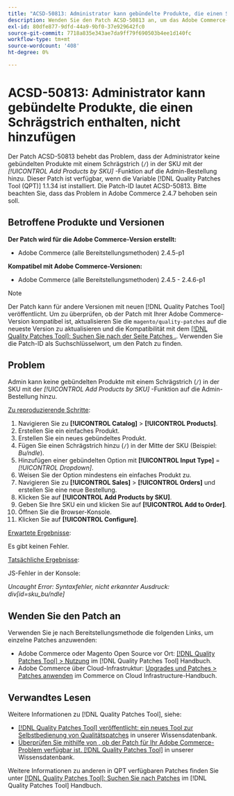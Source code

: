 ```yaml
---
title: "ACSD-50813: Administrator kann gebündelte Produkte, die einen Schrägstrich enthalten, nicht hinzufügen."
description: Wenden Sie den Patch ACSD-50813 an, um das Adobe Commerce-Leistungsproblem zu beheben, bei dem der Administrator keine gebündelten Produkte mit einem Schrägstrich ("/") in der SKU hinzufügen kann, wobei die Funktion *Produkte nach SKU hinzufügen* der Administratorreihenfolge hinzugefügt wird.
exl-id: 80dfe877-9dfd-44a9-9bf0-37e929642fc0
source-git-commit: 7718a835e343ae7da9ff79f690503b4ee1d140fc
workflow-type: tm+mt
source-wordcount: '408'
ht-degree: 0%

---
```


# ACSD-50813: Administrator kann gebündelte Produkte, die einen Schrägstrich enthalten, nicht hinzufügen

Der Patch ACSD-50813 behebt das Problem, dass der Administrator keine gebündelten Produkte mit einem Schrägstrich (`/`) in der SKU mit der *[!UICONTROL Add Products by SKU]* -Funktion auf die Admin-Bestellung hinzu. Dieser Patch ist verfügbar, wenn die Variable [!DNL Quality Patches Tool (QPT)] 1.1.34 ist installiert. Die Patch-ID lautet ACSD-50813. Bitte beachten Sie, dass das Problem in Adobe Commerce 2.4.7 behoben sein soll.

## Betroffene Produkte und Versionen

**Der Patch wird für die Adobe Commerce-Version erstellt:**

* Adobe Commerce (alle Bereitstellungsmethoden) 2.4.5-p1

**Kompatibel mit Adobe Commerce-Versionen:**

* Adobe Commerce (alle Bereitstellungsmethoden) 2.4.5 - 2.4.6-p1

>[!NOTE]
>
>Der Patch kann für andere Versionen mit neuen [!DNL Quality Patches Tool] veröffentlicht. Um zu überprüfen, ob der Patch mit Ihrer Adobe Commerce-Version kompatibel ist, aktualisieren Sie die `magento/quality-patches` auf die neueste Version zu aktualisieren und die Kompatibilität mit dem [[!DNL Quality Patches Tool]: Suchen Sie nach der Seite Patches .](https://experienceleague.adobe.com/tools/commerce-quality-patches/index.html). Verwenden Sie die Patch-ID als Suchschlüsselwort, um den Patch zu finden.

## Problem

Admin kann keine gebündelten Produkte mit einem Schrägstrich (`/`) in der SKU mit der *[!UICONTROL Add Products by SKU]* -Funktion auf die Admin-Bestellung hinzu.

<u>Zu reproduzierende Schritte</u>:

1. Navigieren Sie zu **[!UICONTROL Catalog]** > **[!UICONTROL Products]**.
1. Erstellen Sie ein einfaches Produkt.
1. Erstellen Sie ein neues gebündeltes Produkt.
1. Fügen Sie einen Schrägstrich hinzu (`/`) in der Mitte der SKU (Beispiel: *Bu/ndle*).
1. Hinzufügen einer gebündelten Option mit **[!UICONTROL Input Type]** = *[!UICONTROL Dropdown]*.
1. Weisen Sie der Option mindestens ein einfaches Produkt zu.
1. Navigieren Sie zu **[!UICONTROL Sales]** > **[!UICONTROL Orders]** und erstellen Sie eine neue Bestellung.
1. Klicken Sie auf **[!UICONTROL Add Products by SKU]**.
1. Geben Sie Ihre SKU ein und klicken Sie auf **[!UICONTROL Add to Order]**.
1. Öffnen Sie die Browser-Konsole.
1. Klicken Sie auf **[!UICONTROL Configure]**.

<u>Erwartete Ergebnisse</u>:

Es gibt keinen Fehler.

<u>Tatsächliche Ergebnisse</u>:

JS-Fehler in der Konsole:

*Uncaught Error: Syntaxfehler, nicht erkannter Ausdruck: div[id=sku_bu/ndle]*

## Wenden Sie den Patch an

Verwenden Sie je nach Bereitstellungsmethode die folgenden Links, um einzelne Patches anzuwenden:

* Adobe Commerce oder Magento Open Source vor Ort: [[!DNL Quality Patches Tool] > Nutzung](https://experienceleague.adobe.com/docs/commerce-operations/tools/quality-patches-tool/usage.html) im [!DNL Quality Patches Tool] Handbuch.
* Adobe Commerce über Cloud-Infrastruktur: [Upgrades und Patches > Patches anwenden](https://experienceleague.adobe.com/docs/commerce-cloud-service/user-guide/develop/upgrade/apply-patches.html) im Commerce on Cloud Infrastructure-Handbuch.

## Verwandtes Lesen

Weitere Informationen zu [!DNL Quality Patches Tool], siehe:

* [[!DNL Quality Patches Tool] veröffentlicht: ein neues Tool zur Selbstbedienung von Qualitätspatches](/help/announcements/adobe-commerce-announcements/magento-quality-patches-released-new-tool-to-self-serve-quality-patches.md) in unserer Wissensdatenbank.
* [Überprüfen Sie mithilfe von , ob der Patch für Ihr Adobe Commerce-Problem verfügbar ist. [!DNL Quality Patches Tool]](/help/support-tools/patches-available-in-qpt-tool/check-patch-for-magento-issue-with-magento-quality-patches.md) in unserer Wissensdatenbank.

Weitere Informationen zu anderen in QPT verfügbaren Patches finden Sie unter [[!DNL Quality Patches Tool]: Suchen Sie nach Patches](https://experienceleague.adobe.com/tools/commerce-quality-patches/index.html) im [!DNL Quality Patches Tool] Handbuch.
